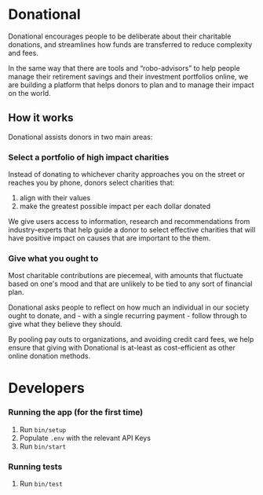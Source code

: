 # Donational

Donational encourages people to be deliberate about their charitable donations, and streamlines how funds are transferred to reduce complexity and fees.

In the same way that there are tools and “robo-advisors” to help people manage their retirement savings and their investment portfolios online, we are building a platform that helps donors to plan and to manage their impact on the world.

## How it works

Donational assists donors in two main areas:

### Select a portfolio of high impact charities

Instead of donating to whichever charity approaches you on the street or reaches you by phone, donors select charities that:

1. align with their values
2. make the greatest possible impact per each dollar donated

We give users access to information, research and recommendations from industry-experts that help guide a donor to select effective charities that will have positive impact on causes that are important to the them.

### Give what you ought to

Most charitable contributions are piecemeal, with amounts that fluctuate based on one's mood and that are unlikely to be tied to any sort of financial plan.

Donational asks people to reflect on how much an individual in our society ought to donate, and - with a single recurring payment - follow through to give what they believe they should.

By pooling pay outs to organizations, and avoiding credit card fees, we help ensure that giving with Donational is at-least as cost-efficient as other online donation methods.

# Developers

### Running the app (for the first time)

1. Run `bin/setup`
2. Populate `.env` with the relevant API Keys
3. Run `bin/start`

### Running tests

1. Run `bin/test`
